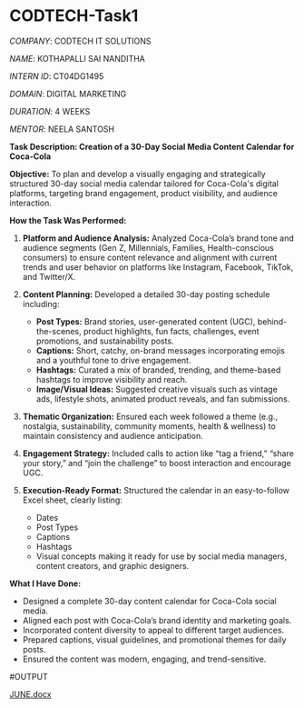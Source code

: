 # CODTECH-Task1

*COMPANY*: CODTECH IT SOLUTIONS

*NAME*: KOTHAPALLI SAI NANDITHA

*INTERN ID*: CT04DG1495

*DOMAIN*: DIGITAL MARKETING

*DURATION*: 4 WEEKS

*MENTOR*: NEELA SANTOSH

**Task Description: Creation of a 30-Day Social Media Content Calendar for Coca-Cola**

**Objective:**
To plan and develop a visually engaging and strategically structured 30-day social media calendar tailored for Coca-Cola's digital platforms, targeting brand engagement, product visibility, and audience interaction.

**How the Task Was Performed:**

1. **Platform and Audience Analysis:**
   Analyzed Coca-Cola’s brand tone and audience segments (Gen Z, Millennials, Families, Health-conscious consumers) to ensure content relevance and alignment with current trends and user behavior on platforms like Instagram, Facebook, TikTok, and Twitter/X.

2. **Content Planning:**
   Developed a detailed 30-day posting schedule including:

   * **Post Types:** Brand stories, user-generated content (UGC), behind-the-scenes, product highlights, fun facts, challenges, event promotions, and sustainability posts.
   * **Captions:** Short, catchy, on-brand messages incorporating emojis and a youthful tone to drive engagement.
   * **Hashtags:** Curated a mix of branded, trending, and theme-based hashtags to improve visibility and reach.
   * **Image/Visual Ideas:** Suggested creative visuals such as vintage ads, lifestyle shots, animated product reveals, and fan submissions.

3. **Thematic Organization:**
   Ensured each week followed a theme (e.g., nostalgia, sustainability, community moments, health & wellness) to maintain consistency and audience anticipation.

4. **Engagement Strategy:**
   Included calls to action like “tag a friend,” “share your story,” and “join the challenge” to boost interaction and encourage UGC.

5. **Execution-Ready Format:**
   Structured the calendar in an easy-to-follow Excel sheet, clearly listing:

   * Dates
   * Post Types
   * Captions
   * Hashtags
   * Visual concepts
     making it ready for use by social media managers, content creators, and graphic designers.

 **What I Have Done:**

* Designed a complete 30-day content calendar for Coca-Cola social media.
* Aligned each post with Coca-Cola’s brand identity and marketing goals.
* Incorporated content diversity to appeal to different target audiences.
* Prepared captions, visual guidelines, and promotional themes for daily posts.
* Ensured the content was modern, engaging, and trend-sensitive.

#OUTPUT

[JUNE.docx](https://github.com/user-attachments/files/21119953/JUNE.docx)
